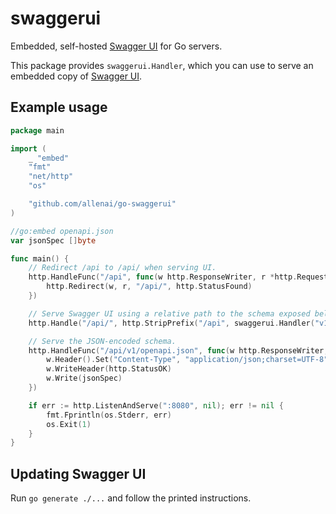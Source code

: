 # swaggerui

Embedded, self-hosted [Swagger UI](https://swagger.io/tools/swagger-ui/) for Go servers.

This package provides `swaggerui.Handler`, which you can use to serve an embedded copy of
[Swagger UI](https://swagger.io/tools/swagger-ui/).

## Example usage

```go
package main

import (
	_ "embed"
	"fmt"
	"net/http"
	"os"

	"github.com/allenai/go-swaggerui"
)

//go:embed openapi.json
var jsonSpec []byte

func main() {
	// Redirect /api to /api/ when serving UI.
	http.HandleFunc("/api", func(w http.ResponseWriter, r *http.Request) {
		http.Redirect(w, r, "/api/", http.StatusFound)
	})

	// Serve Swagger UI using a relative path to the schema exposed below.
	http.Handle("/api/", http.StripPrefix("/api", swaggerui.Handler("v1/openapi.json")))

	// Serve the JSON-encoded schema.
	http.HandleFunc("/api/v1/openapi.json", func(w http.ResponseWriter, r *http.Request) {
		w.Header().Set("Content-Type", "application/json;charset=UTF-8")
		w.WriteHeader(http.StatusOK)
		w.Write(jsonSpec)
	})

	if err := http.ListenAndServe(":8080", nil); err != nil {
		fmt.Fprintln(os.Stderr, err)
		os.Exit(1)
	}
}
```

## Updating Swagger UI

Run `go generate ./...` and follow the printed instructions.
